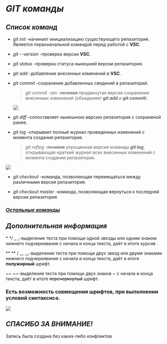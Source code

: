 # ***GIT команды***

## ***Список команд***
+ *git init*
-начинает инициализацию существующего репазитория.
Является первоначальной командой перед работой с **VSC**.

+ *git --version*
-проверка версии **VSC**.

+ *git status*
-проверка статуса нынешней версии репазитория.

+ *git add*
-добавление внесенных изменений в **VSC**.

+ *git commit*
-сохранение добавленных сведений в репазиторий.

  > *git commit -am*
  -~~ленивая~~ продвинутая версия сохранения внесенных изменений (объединяет ***git add*** и ***git commit***).

  ![](https://w7.pngwing.com/pngs/124/234/png-transparent-chihuahua-puppy-dog-breed-sticker-telegram-puppy-mammal-animals-carnivoran.png)

+ *git diff*
-сопоставляет нынешнюю версию репазитория с сохраненой ранее.

+ *git log*
-открывает полный журнал проведенных изменений с момента создания репазитория.

  > *git refleg*
  -~~ленивая~~ упрощенная версия команды ***git log***, открывающая краткий журнал всех внесенных изменений с момента создания репазитория.

![](https://w7.pngwing.com/pngs/124/234/png-transparent-chihuahua-puppy-dog-breed-sticker-telegram-puppy-mammal-animals-carnivoran.png)
- *git checkout*
-команда, позволяющая перемещаться между различными версия репазитория.

- *git checkout master*
-команда, позволяющая вернуться к последней версии репазитория

### *[Остальные команды](https://git-scm.com/docs/git "Кликните, чтобы просмотреть остальные команды GIT")*

## ***Дополнительная информация***

\* */ _ _-выделение теста при помощи одной звезды или одним знаком нижнего подчеркивания с начала и конца текста, даёт в итоге *курсив* .

** ** / __ __-выделение теста при помощи двух звезд или двумя знаками нижнего подчеркивания с начала и конца текста, даёт в итоге **полужирный** шрифт.

~~ ~~-выделение теста при помощи двух знаков ~ с начала и конца текста, даёт в итоге ~~перечеркнутый~~ шрифт.

### __Есть возможность совмещения шрифтов, при выполнении условий синтаксиса.__


![](https://sun9-66.userapi.com/impf/c622826/v622826768/f5ef/E2420wh_thM.jpg?size=604x522&quality=96&sign=fd2d90113acba065b189e911f93d9f75&type=album)

## *СПАСИБО ЗА ВНИМАНИЕ!*

Запись была создана без каких-либо конфликтов